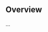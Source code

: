 <!-- Note: Please must use one of our issue templates to file an issue! 🛑 -->
<!-- 👉 https://github.com/JoshuaKGoldberg/delete-me-please/issues/new/choose 👈 -->
<!-- **Issues that should have been filed with a template will be closed without action, and we will ask you to use a template.** -->

<!-- This blank issue template is only for issues that don't fit any of the templates. -->

## Overview

...
